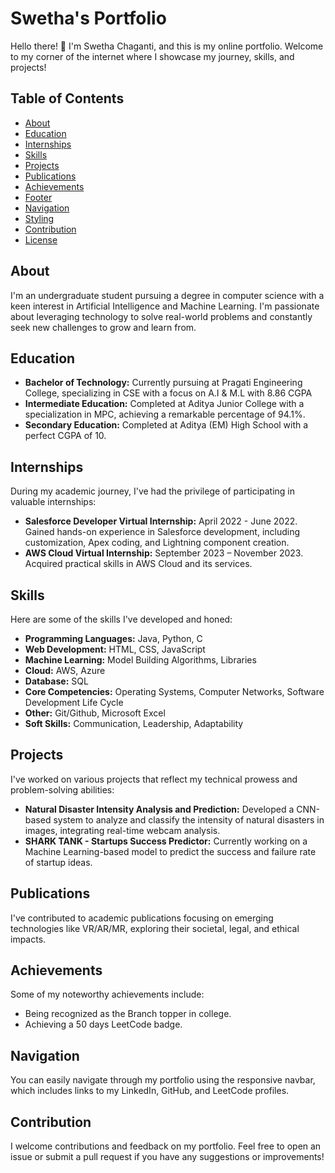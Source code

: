 # Swetha's Portfolio

Hello there! 👋 I'm Swetha Chaganti, and this is my online portfolio. Welcome to my corner of the internet where I showcase my journey, skills, and projects!

## Table of Contents

- [About](#about)
- [Education](#education)
- [Internships](#internships)
- [Skills](#skills)
- [Projects](#projects)
- [Publications](#publications)
- [Achievements](#achievements)
- [Footer](#footer)
- [Navigation](#navigation)
- [Styling](#styling)
- [Contribution](#contribution)
- [License](#license)

## About

I'm an undergraduate student pursuing a degree in computer science with a keen interest in Artificial Intelligence and Machine Learning. I'm passionate about leveraging technology to solve real-world problems and constantly seek new challenges to grow and learn from.

## Education

- **Bachelor of Technology:** Currently pursuing at Pragati Engineering College, specializing in CSE with a focus on A.I & M.L with 8.86 CGPA
- **Intermediate Education:** Completed at Aditya Junior College with a specialization in MPC, achieving a remarkable percentage of 94.1%.
- **Secondary Education:** Completed at Aditya (EM) High School with a perfect CGPA of 10.

## Internships

During my academic journey, I've had the privilege of participating in valuable internships:
- **Salesforce Developer Virtual Internship:** April 2022 - June 2022. Gained hands-on experience in Salesforce development, including customization, Apex coding, and Lightning component creation.
- **AWS Cloud Virtual Internship:** September 2023 – November 2023. Acquired practical skills in AWS Cloud and its services.

## Skills

Here are some of the skills I've developed and honed:
- **Programming Languages:** Java, Python, C
- **Web Development:** HTML, CSS, JavaScript
- **Machine Learning:** Model Building Algorithms, Libraries
- **Cloud:** AWS, Azure
- **Database:** SQL
- **Core Competencies:** Operating Systems, Computer Networks, Software Development Life Cycle
- **Other:** Git/Github, Microsoft Excel
- **Soft Skills:** Communication, Leadership, Adaptability

## Projects

I've worked on various projects that reflect my technical prowess and problem-solving abilities:
- **Natural Disaster Intensity Analysis and Prediction:** Developed a CNN-based system to analyze and classify the intensity of natural disasters in images, integrating real-time webcam analysis.
- **SHARK TANK - Startups Success Predictor:** Currently working on a Machine Learning-based model to predict the success and failure rate of startup ideas.

## Publications

I've contributed to academic publications focusing on emerging technologies like VR/AR/MR, exploring their societal, legal, and ethical impacts.

## Achievements

Some of my noteworthy achievements include:
- Being recognized as the Branch topper in college.
- Achieving a 50 days LeetCode badge.

## Navigation

You can easily navigate through my portfolio using the responsive navbar, which includes links to my LinkedIn, GitHub, and LeetCode profiles.

## Contribution

I welcome contributions and feedback on my portfolio. Feel free to open an issue or submit a pull request if you have any suggestions or improvements!



